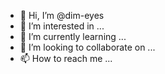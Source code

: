 - 👋 Hi, I’m @dim-eyes
- 👀 I’m interested in ...
- 🌱 I’m currently learning ...
- 💞️ I’m looking to collaborate on ...
- 📫 How to reach me ...

<!---
dim-eyes/dim-eyes is a ✨ special ✨ repository because its `README.md` (this file) appears on your GitHub profile.
You can click the Preview link to take a look at your changes.
--->

